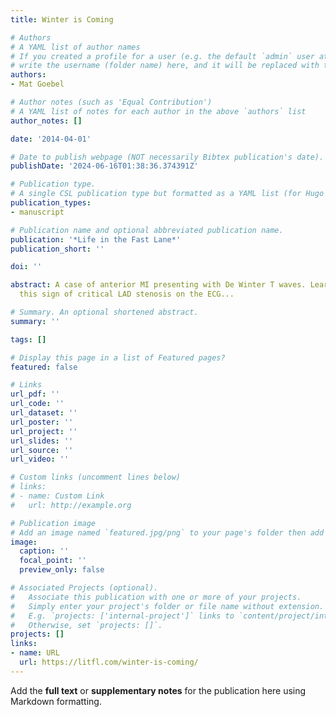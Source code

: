 ```yaml
---
title: Winter is Coming

# Authors
# A YAML list of author names
# If you created a profile for a user (e.g. the default `admin` user at `content/authors/admin/`), 
# write the username (folder name) here, and it will be replaced with their full name and linked to their profile.
authors:
- Mat Goebel

# Author notes (such as 'Equal Contribution')
# A YAML list of notes for each author in the above `authors` list
author_notes: []

date: '2014-04-01'

# Date to publish webpage (NOT necessarily Bibtex publication's date).
publishDate: '2024-06-16T01:38:36.374391Z'

# Publication type.
# A single CSL publication type but formatted as a YAML list (for Hugo requirements).
publication_types:
- manuscript

# Publication name and optional abbreviated publication name.
publication: '*Life in the Fast Lane*'
publication_short: ''

doi: ''

abstract: A case of anterior MI presenting with De Winter T waves. Learn to recognise
  this sign of critical LAD stenosis on the ECG...

# Summary. An optional shortened abstract.
summary: ''

tags: []

# Display this page in a list of Featured pages?
featured: false

# Links
url_pdf: ''
url_code: ''
url_dataset: ''
url_poster: ''
url_project: ''
url_slides: ''
url_source: ''
url_video: ''

# Custom links (uncomment lines below)
# links:
# - name: Custom Link
#   url: http://example.org

# Publication image
# Add an image named `featured.jpg/png` to your page's folder then add a caption below.
image:
  caption: ''
  focal_point: ''
  preview_only: false

# Associated Projects (optional).
#   Associate this publication with one or more of your projects.
#   Simply enter your project's folder or file name without extension.
#   E.g. `projects: ['internal-project']` links to `content/project/internal-project/index.md`.
#   Otherwise, set `projects: []`.
projects: []
links:
- name: URL
  url: https://litfl.com/winter-is-coming/
---
```


Add the **full text** or **supplementary notes** for the publication here using Markdown formatting.

